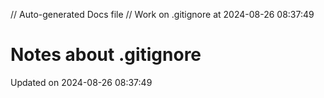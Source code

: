 // Auto-generated Docs file
// Work on .gitignore at 2024-08-26 08:37:49
# Notes about .gitignore
Updated on 2024-08-26 08:37:49
